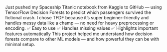 Just pushed my Spaceship Titanic notebook from Kaggle to GitHub — using TensorFlow Decision Forests to predict which passengers survived the fictional crash.
I chose TFDF because it’s super beginner-friendly and handles messy data like a champ — no need for heavy preprocessing or encoding.
✅ Easy to use
✅ Handles missing values
✅ Highlights important features automatically
This project helped me understand how decision forests compare to other ML models — and how powerful they can be with minimal setup.
